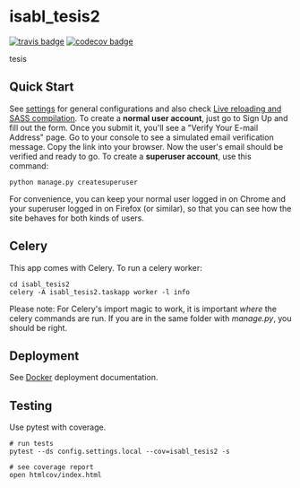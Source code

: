 # isabl_tesis2

[![travis badge][travis_badge]][travis_base]
[![codecov badge][codecov_badge]][codecov_base]

tesis

## Quick Start

See [settings] for general configurations and also check [Live reloading and SASS compilation]. To create a **normal user account**, just go to Sign Up and fill out the form. Once you submit it, you'll see a "Verify Your E-mail Address" page. Go to your console to see a simulated email verification message. Copy the link into your browser. Now the user's email should be verified and ready to go. To create a **superuser account**, use this command:

    python manage.py createsuperuser

For convenience, you can keep your normal user logged in on Chrome and your superuser logged in on Firefox (or similar), so that you can see how the site behaves for both kinds of users.

## Celery

This app comes with Celery. To run a celery worker:

    cd isabl_tesis2
    celery -A isabl_tesis2.taskapp worker -l info

Please note: For Celery's import magic to work, it is important *where* the celery commands are run. If you are in the same folder with *manage.py*, you should be right.

## Deployment

See [Docker]  deployment documentation.

## Testing

Use pytest with coverage.

    # run tests
    pytest --ds config.settings.local --cov=isabl_tesis2 -s

    # see coverage report
    open htmlcov/index.html

<!-- references -->
[settings]: http://cookiecutter-django.readthedocs.io/en/latest/settings.html
[Live reloading and SASS compilation]: http://cookiecutter-django.readthedocs.io/en/latest/live-reloading-and-sass-compilation.html
[docker]: http://cookiecutter-django.readthedocs.io/en/latest/deployment-with-docker.html
[heroku]: http://cookiecutter-django.readthedocs.io/en/latest/deployment-on-heroku.html

<!-- badges -->
[codecov_badge]: https://codecov.io/gh/danielavarelat/isabl_tesis2/branch/master/graph/badge.svg
[codecov_base]: https://codecov.io/gh/danielavarelat/isabl_tesis2
[travis_badge]: https://img.shields.io/travis/danielavarelat/isabl_tesis2.svg
[travis_base]: https://travis-ci.org/danielavarelat/isabl_tesis2
